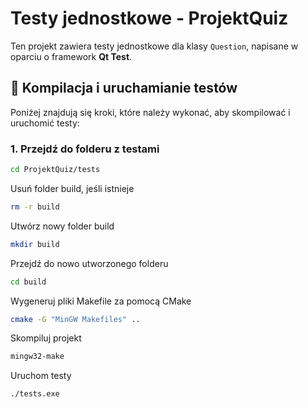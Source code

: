 # Testy jednostkowe - ProjektQuiz

Ten projekt zawiera testy jednostkowe dla klasy `Question`, napisane w oparciu o framework **Qt Test**.

## 🔧 Kompilacja i uruchamianie testów

Poniżej znajdują się kroki, które należy wykonać, aby skompilować i uruchomić testy:

### 1. Przejdź do folderu z testami

```bash
cd ProjektQuiz/tests
```

Usuń folder build, jeśli istnieje

```bash
rm -r build
```

Utwórz nowy folder build

```bash
mkdir build
```

Przejdź do nowo utworzonego folderu

```bash
cd build
```

Wygeneruj pliki Makefile za pomocą CMake

```bash
cmake -G "MinGW Makefiles" ..
```

Skompiluj projekt

```bash
mingw32-make
```

Uruchom testy

```bash
./tests.exe
```
